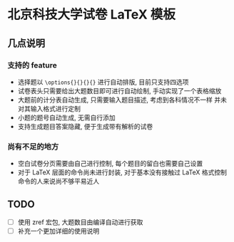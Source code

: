 # 北京科技大学试卷 LaTeX 模板

## 几点说明

### 支持的 feature

- 选择题以 `\options{}{}{}{}` 进行自动排版, 目前只支持四选项
- 试卷表头只需要给出大题数目即可进行自动绘制, 手动实现了一个表格缩放
- 大题前的计分表自动生成, 只需要输入题目描述, 考虑到各科情况不一样 并未对其输入格式进行定制
- 小题的题号自动生成, 无需自行添加
- 支持生成题目答案隐藏, 便于生成带有解析的试卷

### 尚有不足的地方

- 空白试卷分页需要由自己进行控制, 每个题目的留白也需要自己设置
- 对于 LaTeX 层面的命令尚未进行封装, 对于基本没有接触过 LaTeX 格式控制命令的人来说尚不够平易近人

## TODO

- [ ] 使用 zref 宏包, 大题数目由编译自动进行获取
- [ ] 补充一个更加详细的使用说明
